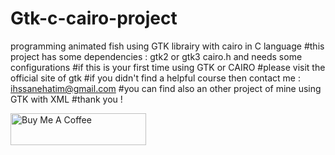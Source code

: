 # Gtk-c-cairo-project
programming animated fish using GTK librairy with cairo in C language
#this project has some dependencies : gtk2 or gtk3 cairo.h and needs some configurations 
#if this is your first time using GTK or CAIRO 
#please visit the official site of gtk
#if you didn't find a helpful course then contact me : ihssanehatim@gmail.com
#you can find also an other project of mine using GTK with XML 
#thank you !


<a href="https://www.buymeacoffee.com/ihssane" target="_blank"><img src="https://cdn.buymeacoffee.com/buttons/default-yellow.png" alt="Buy Me A Coffee" style="height: 51px !important;width: 217px !important;" ></a>

